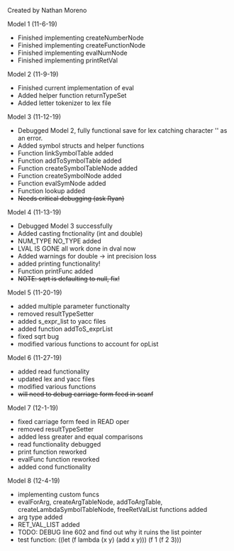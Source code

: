 Created by Nathan Moreno 

Model 1 (11-6-19)
- Finished implementing createNumberNode
- Finished implementing createFunctionNode
- Finished implementing evalNumNode
- Finished implementing printRetVal

Model 2 (11-9-19)
- Finished current implementation of eval
- Added helper function returnTypeSet
- Added letter tokenizer to lex file

Model 3 (11-12-19)
- Debugged Model 2, fully functional save for lex catching character '' as an error.
- Added symbol structs and helper functions 
- Function linkSymbolTable added
- Function addToSymbolTable added
- Function createSymbolTableNode added
- Function createSymbolNode added
- Function evalSymNode added
- Function lookup added
- ~~Needs critical debugging (ask Ryan)~~

Model 4 (11-13-19)
- Debugged Model 3 successfully
- Added casting fnctionality (int and double)
- NUM_TYPE NO_TYPE added
- LVAL IS GONE all work done in dval now
- Added warnings for double -> int precision loss
- added printing functionality! 
- Function printFunc added 
- ~~NOTE: sqrt is defaulting to null, fix!~~

Model 5 (11-20-19)
- added multiple parameter functionalty
- removed resultTypeSetter
- added s_expr_list to yacc files 
- added function addToS_exprList
- fixed sqrt bug
- modified various functions to account for opList

Model 6 (11-27-19)
- added read functionality
- updated lex and yacc files
- modified various functions
- ~~will need to debug carriage form feed in scanf~~

Model 7 (12-1-19)
- fixed carriage form feed in READ oper
- removed resultTypeSetter
- added less greater and equal comparisons
- read functionality debugged
- print function reworked
- evalFunc function reworked
- added cond functionality

Model 8 (12-4-19)
- implementing custom funcs
- evalForArg, createArgTableNode, addToArgTable, createLambdaSymbolTableNode, freeRetValList functions added
- arg type added
- RET_VAL_LIST added
- TODO: DEBUG line 602 and find out why it ruins the list pointer
- test function: ((let (f lambda (x y) (add x y))) (f 1 (f 2 3)))